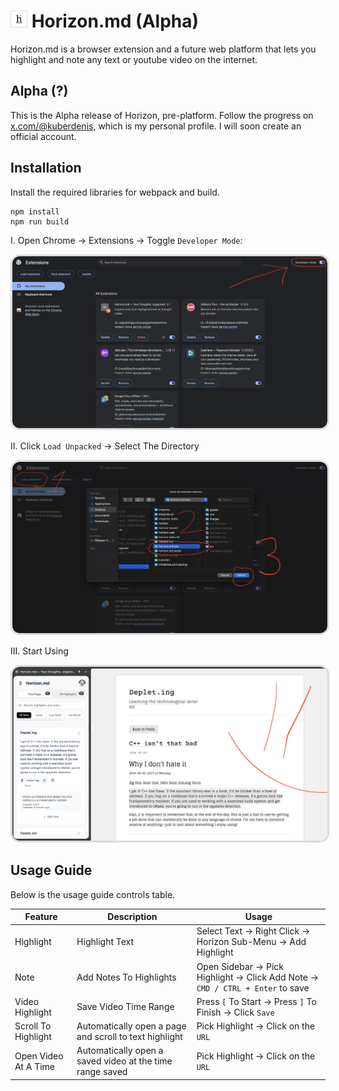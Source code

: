 # <img src="./.git-assets/img/logo.png" style="border: 1px solid Gainsboro; width: 25px;"> Horizon.md (Alpha)

Horizon.md is a browser extension and a future web platform that lets you highlight and note any text or youtube video on the internet.

## Alpha (?)

This is the Alpha release of Horizon, pre-platform. Follow the progress on [x.com/@kuberdenis](x.com/@kuberdenis), which is my personal profile. I will soon create an official account.

## Installation

Install the required libraries for webpack and build.

```
npm install
npm run build
```

I. Open Chrome -> Extensions -> Toggle `Developer Mode`:

<img src="./.git-assets/img/1.png" style="border: 3px solid Gainsboro; border-radius: 15px;">

II. Click `Load Unpacked` -> Select The Directory

<img src="./.git-assets/img/2.png" style="border: 3px solid Gainsboro; border-radius: 15px;">

III. Start Using

<img src="./.git-assets/img/3.png" style="border: 3px solid Gainsboro; border-radius: 15px;">

## Usage Guide

Below is the usage guide controls table.

| Feature      | Description | Usage |
| ----------- | ----------- | ----------- |
| Highlight      | Highlight Text       | Select Text → Right Click → Horizon Sub-Menu → Add Highlight        |
| Note   | Add Notes To Highlights        | Open Sidebar → Pick Highlight → Click Add Note → `CMD / CTRL + Enter` to save        |
| Video Highlight      | Save Video Time Range       | Press `[` To Start → Press `]` To Finish → Click `Save`        |
| Scroll To Highlight      | Automatically open a page and scroll to text highlight       | Pick Highlight → Click on the `URL`         |
| Open Video At A Time      | Automatically open a saved video at the time range saved       | Pick Highlight → Click on the `URL`         |